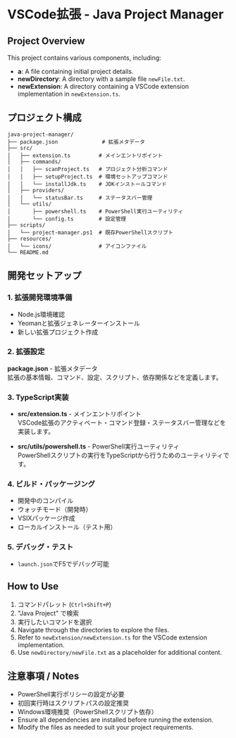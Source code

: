 # VSCode拡張 - Java Project Manager　

## Project Overview

This project contains various components, including:

- **a**: A file containing initial project details.
- **newDirectory**: A directory with a sample file `newFile.txt`.
- **newExtension**: A directory containing a VSCode extension implementation in `newExtension.ts`.

## プロジェクト構成

```
java-project-manager/
├── package.json              # 拡張メタデータ
├── src/
│   ├── extension.ts         # メインエントリポイント
│   ├── commands/
│   │   ├── scanProject.ts   # プロジェクト分析コマンド
│   │   ├── setupProject.ts  # 環境セットアップコマンド
│   │   └── installJdk.ts    # JDKインストールコマンド
│   ├── providers/
│   │   └── statusBar.ts     # ステータスバー管理
│   └── utils/
│       ├── powershell.ts    # PowerShell実行ユーティリティ
│       └── config.ts        # 設定管理
├── scripts/
│   └── project-manager.ps1  # 既存PowerShellスクリプト
├── resources/
│   └── icons/               # アイコンファイル
└── README.md
```

## 開発セットアップ

### 1. 拡張開発環境準備

- Node.js環境確認
- Yeomanと拡張ジェネレーターインストール
- 新しい拡張プロジェクト作成

### 2. 拡張設定

**package.json** - 拡張メタデータ  
拡張の基本情報、コマンド、設定、スクリプト、依存関係などを定義します。

### 3. TypeScript実装

- **src/extension.ts** - メインエントリポイント  
  VSCode拡張のアクティベート・コマンド登録・ステータスバー管理などを実装します。

- **src/utils/powershell.ts** - PowerShell実行ユーティリティ  
  PowerShellスクリプトの実行をTypeScriptから行うためのユーティリティです。

### 4. ビルド・パッケージング

- 開発中のコンパイル
- ウォッチモード（開発時）
- VSIXパッケージ作成
- ローカルインストール（テスト用）

### 5. デバッグ・テスト

- `launch.json`でF5でデバッグ可能

## How to Use

1. コマンドパレット (`Ctrl+Shift+P`)
2. "Java Project" で検索
3. 実行したいコマンドを選択
4. Navigate through the directories to explore the files.
5. Refer to `newExtension/newExtension.ts` for the VSCode extension implementation.
6. Use `newDirectory/newFile.txt` as a placeholder for additional content.

## 注意事項 / Notes

- PowerShell実行ポリシーの設定が必要
- 初回実行時はスクリプトパスの設定推奨
- Windows環境推奨（PowerShellスクリプト依存）
- Ensure all dependencies are installed before running the extension.
- Modify the files as needed to suit your project requirements.
